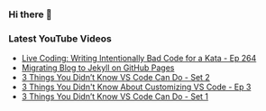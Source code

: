 ### Hi there 👋


<!--
**benrick/benrick** is a ✨ _special_ ✨ repository because its `README.md` (this file) appears on your GitHub profile.

Here are some ideas to get you started:

- 🔭 I’m currently working on ...
- 🌱 I’m currently learning ...
- 👯 I’m looking to collaborate on ...
- 🤔 I’m looking for help with ...
- 💬 Ask me about ...
- 📫 How to reach me: ...
- 😄 Pronouns: he/him
- ⚡ Fun fact: ...
-->

### Latest YouTube Videos
<!-- BLOG-POST-LIST:START -->
- [Live Coding: Writing Intentionally Bad Code for a Kata - Ep 264](https://www.youtube.com/watch?v=v_0o_bsTVXU)
- [Migrating Blog to Jekyll on GitHub Pages](https://brendoneus.com/post/Migrating-Blog-Jekyll-GitHub-Pages/)
- [3 Things You Didn’t Know VS Code Can Do - Set 2](https://brendoneus.com/post/3-Things-You-Did-Not-Know-VSCode-Can-Do-Part2/)
- [3 Things You Didn&#39;t Know About Customizing VS Code - Ep 3](https://www.youtube.com/watch?v=1eiMpsEWigI)
- [3 Things You Didn’t Know VS Code Can Do - Set 1](https://brendoneus.com/post/3-Things-You-Did-Not-Know-VSCode-Can-Do-Part1/)
<!-- BLOG-POST-LIST:END -->
